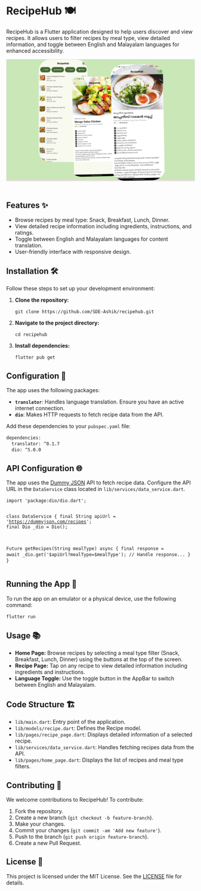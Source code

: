 <!DOCTYPE html>
<html lang="en">
<head>
    <meta charset="UTF-8">
    <meta name="viewport" content="width=device-width, initial-scale=1.0">
   

</head>
<body>
    <h1>RecipeHub 🍽️</h1>
    <p>RecipeHub is a Flutter application designed to help users discover and view recipes. It allows users to filter recipes by meal type, view detailed information, and toggle between English and Malayalam languages for enhanced accessibility.</p>

<img src="images\recipe.png" alt="RecipeHub Screenshot" style="max-width: 100%; height: auto; border: 1px solid #ddd; margin-bottom: 20px;">
    <h2>Features ✨</h2>
    <ul>
        <li>Browse recipes by meal type: Snack, Breakfast, Lunch, Dinner.</li>
        <li>View detailed recipe information including ingredients, instructions, and ratings.</li>
        <li>Toggle between English and Malayalam languages for content translation.</li>
        <li>User-friendly interface with responsive design.</li>
    </ul>

 <h2>Installation 🛠️</h2>
    <p>Follow these steps to set up your development environment:</p>
    <ol>
        <li><strong>Clone the repository:</strong></li>
        <pre><code>git clone https://github.com/SDE-Ashik/recipehub.git</code></pre>
        <li><strong>Navigate to the project directory:</strong></li>
        <pre><code>cd recipehub</code></pre>
        <li><strong>Install dependencies:</strong></li>
        <pre><code>flutter pub get</code></pre>
    </ol>
    <h2>Configuration 🔧</h2>
    <p>The app uses the following packages:</p>
    <ul>
        <li><strong><code>translator</code></strong>: Handles language translation. Ensure you have an active internet connection.</li>
        <li><strong><code>dio</code></strong>: Makes HTTP requests to fetch recipe data from the API.</li>
    </ul>

 <p>Add these dependencies to your <code>pubspec.yaml</code> file:</p>
    <pre><code>dependencies:
  translator: ^0.1.7
  dio: ^5.0.0
</code></pre>
    <h2>API Configuration 🌐</h2>
    <p>The app uses the <a href="https://dummyjson.com" target="_blank">Dummy JSON</a> API to fetch recipe data. Configure the API URL in the <code>DataService</code> class located in <code>lib/services/data_service.dart</code>.</p>
    <pre><code>import 'package:dio/dio.dart';

class DataService {
  final String apiUrl = 'https://dummyjson.com/recipes';
  final Dio _dio = Dio();

  Future<List> getRecipes(String mealType) async {
    final response = await _dio.get('\$apiUrl?mealType=\$mealType');
    // Handle response...
  }
}
</code></pre>
    <h2>Running the App 🚀</h2>
    <p>To run the app on an emulator or a physical device, use the following command:</p>
    <pre><code>flutter run</code></pre>
    <h2>Usage 📚</h2>
    <ul>
        <li><strong>Home Page:</strong> Browse recipes by selecting a meal type filter (Snack, Breakfast, Lunch, Dinner) using the buttons at the top of the screen.</li>
        <li><strong>Recipe Page:</strong> Tap on any recipe to view detailed information including ingredients and instructions.</li>
        <li><strong>Language Toggle:</strong> Use the toggle button in the AppBar to switch between English and Malayalam.</li>
    </ul>
    <h2>Code Structure 🏗️</h2>
    <ul>
        <li><code>lib/main.dart</code>: Entry point of the application.</li>
        <li><code>lib/models/recipe.dart</code>: Defines the Recipe model.</li>
        <li><code>lib/pages/recipe_page.dart</code>: Displays detailed information of a selected recipe.</li>
        <li><code>lib/services/data_service.dart</code>: Handles fetching recipes data from the API.</li>
        <li><code>lib/pages/home_page.dart</code>: Displays the list of recipes and meal type filters.</li>
    </ul>
    <h2>Contributing 🤝</h2>
    <p>We welcome contributions to RecipeHub! To contribute:</p>
 <ol>
        <li>Fork the repository.</li>
        <li>Create a new branch (<code>git checkout -b feature-branch</code>).</li>
        <li>Make your changes.</li>
        <li>Commit your changes (<code>git commit -am 'Add new feature'</code>).</li>
        <li>Push to the branch (<code>git push origin feature-branch</code>).</li>
        <li>Create a new Pull Request.</li>
 </ol>

<h2>License 📜</h2>
    <p>This project is licensed under the MIT License. See the <a href="LICENSE">LICENSE</a> file for details.</p>
</body>
</html>

